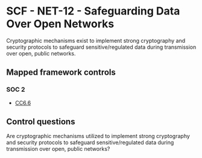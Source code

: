 # SCF - NET-12 - Safeguarding Data Over Open Networks
Cryptographic mechanisms exist to implement strong cryptography and security protocols to safeguard sensitive/regulated data during transmission over open, public networks. 
## Mapped framework controls
### SOC 2
- [CC6.6](../soc2/cc66.md)
  
## Control questions
Are cryptographic mechanisms utilized to implement strong cryptography and security protocols to safeguard sensitive/regulated data during transmission over open, public networks? 
  